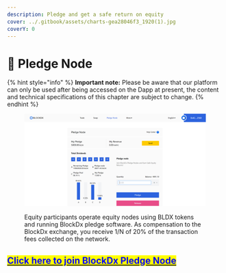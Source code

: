 ```yaml
---
description: Pledge and get a safe return on equity
cover: ../.gitbook/assets/charts-gea28046f3_1920(1).jpg
coverY: 0
---
```


# 🧲 Pledge Node

{% hint style="info" %}
**Important note:** Please be aware that our platform can only be used after being accessed on the Dapp at present, the content and technical specifications of this chapter are subject to change.
{% endhint %}

<figure><img src="../.gitbook/assets/node.png" alt=""><figcaption><p>Equity participants operate equity nodes using BLDX tokens and running BlockDx pledge software. As compensation to the BlockDx exchange, you receive 1/N of 20% of the transaction fees collected on the network.</p></figcaption></figure>

## &#x20;<mark style="color:red;"></mark> [<mark style="color:blue;">Click here to join BlockDx Pledge Node</mark>](https://blockdx.pro/blockdx/dapp.html#/dividends) <mark style="color:blue;"></mark>&#x20;
